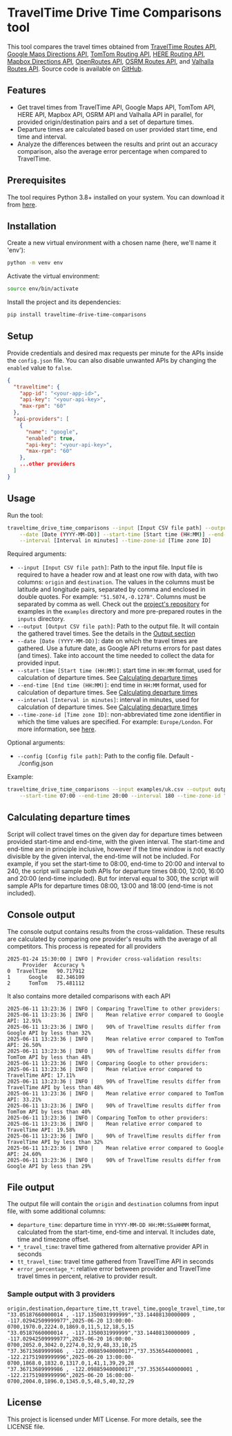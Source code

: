 # TravelTime Drive Time Comparisons tool

This tool compares the travel times obtained from [TravelTime Routes API](https://docs.traveltime.com/api/reference/routes),
[Google Maps Directions API](https://developers.google.com/maps/documentation/directions/get-directions),
[TomTom Routing API](https://developer.tomtom.com/routing-api/documentation/tomtom-maps/routing-service),
[HERE Routing API](https://www.here.com/docs/bundle/routing-api-v8-api-reference),
[Mapbox Directions API](https://docs.mapbox.com/api/navigation/directions/),
[OpenRoutes API](https://openrouteservice.org/dev/#/api-docs/v2/directions/%7Bprofile%7D/get),
[OSRM Routes API](https://project-osrm.org/docs/v5.5.1/api/?language=cURL#route-service),
and [Valhalla Routes API](https://valhalla.github.io/valhalla/api/turn-by-turn/api-reference/).
Source code is available on [GitHub](https://github.com/traveltime-dev/traveltime-drive-time-comparisons).

## Features

- Get travel times from TravelTime API, Google Maps API, TomTom API, HERE API, Mapbox API, OSRM API and Valhalla API in parallel, for provided origin/destination pairs and a set 
    of departure times.
- Departure times are calculated based on user provided start time, end time and interval.  
- Analyze the differences between the results and print out an accuracy comparison, also the average error percentage when compared to TravelTime.

## Prerequisites

The tool requires Python 3.8+ installed on your system. You can download it from [here](https://www.python.org/downloads/).

## Installation
Create a new virtual environment with a chosen name (here, we'll name it 'env'):
```bash
python -m venv env
```

Activate the virtual environment:
```bash
source env/bin/activate
```

Install the project and its dependencies:
```bash
pip install traveltime-drive-time-comparisons
```

## Setup
Provide credentials and desired max requests per minute for the APIs inside the `config.json` file.
You can also disable unwanted APIs by changing the `enabled` value to `false`.

```json
{
  "traveltime": {
    "app-id": "<your-app-id>",
    "api-key": "<your-api-key>",
    "max-rpm": "60"
  },
  "api-providers": [
    {
      "name": "google",
      "enabled": true,
      "api-key": "<your-api-key>",
      "max-rpm": "60"
    },
    ...other providers
  ]
}
```

## Usage
Run the tool:
```bash
traveltime_drive_time_comparisons --input [Input CSV file path] --output [Output CSV file path] \
    --date [Date (YYYY-MM-DD)] --start-time [Start time (HH:MM)] --end-time [End time (HH:MM)] \
    --interval [Interval in minutes] --time-zone-id [Time zone ID] 
```
Required arguments:
- `--input [Input CSV file path]`: Path to the input file. Input file is required to have a header row and at least one 
    row with data, with two columns: `origin` and `destination`.
    The values in the columns must be latitude and longitude pairs, separated 
    by comma and enclosed in double quotes. For example: `"51.5074,-0.1278"`. Columns must be separated by comma as well.
    Check out the [project's repository](https://github.com/traveltime-dev/traveltime-drive-time-comparisons.git) 
    for examples in the `examples` directory and more pre-prepared routes in the `inputs` directory.
- `--output [Output CSV file path]`: Path to the output file. It will contain the gathered travel times. 
  See the details in the [Output section](#output)
- `--date [Date (YYYY-MM-DD)]`: date on which the travel times are gathered. Use a future date, as Google API returns
  errors for past dates (and times). Take into account the time needed to collect the data for provided input.
- `--start-time [Start time (HH:MM)]`: start time in `HH:MM` format, used for calculation of departure times.
  See [Calculating departure times](#calculating-departure-times)
- `--end-time [End time (HH:MM)]`: end time in `HH:MM` format, used for calculation of departure times.
  See [Calculating departure times](#calculating-departure-times)
- `--interval [Interval in minutes]`: interval in minutes, used for calculation of departure times. 
   See [Calculating departure times](#calculating-departure-times)
- `--time-zone-id [Time zone ID]`: non-abbreviated time zone identifier in which the time values are specified. 
  For example: `Europe/London`. For more information, see [here](https://en.wikipedia.org/wiki/List_of_tz_database_time_zones).

Optional arguments:
- `--config [Config file path]`: Path to the config file. Default - ./config.json

Example:

```bash
traveltime_drive_time_comparisons --input examples/uk.csv --output output.csv --date 2023-09-20 \
    --start-time 07:00 --end-time 20:00 --interval 180 --time-zone-id "Europe/London"
```

## Calculating departure times
Script will collect travel times on the given day for departure times between provided start-time and end-time, with the
given interval. The start-time and end-time are in principle inclusive, however if the time window is not exactly divisible by the 
given interval, the end-time will not be included. For example, if you set the start-time to 08:00, end-time to 20:00 
and interval to 240, the script will sample both APIs for departure times 08:00, 12:00, 16:00 and 20:00 (end-time 
included). But for interval equal to 300, the script will sample APIs for departure times 08:00, 13:00 and 18:00 (end-time 
is not included).

## Console output

The console output contains results from the cross-validation. These results are calculated by
comparing one provider's results with the average of all competitors. This process is repeated for
all providers
```
2025-01-24 15:30:00 | INFO | Provider cross-validation results: 
     Provider  Accuracy %
0  TravelTime   90.717912
1      Google   82.346109
2      TomTom   75.481112

```

It also contains more detailed comparisons with each API 
```
2025-06-11 13:23:36 | INFO | Comparing TravelTime to other providers:
2025-06-11 13:23:36 | INFO | 	Mean relative error compared to Google API: 12.91%
2025-06-11 13:23:36 | INFO | 	90% of TravelTime results differ from Google API by less than 32%
2025-06-11 13:23:36 | INFO | 	Mean relative error compared to TomTom API: 26.50%
2025-06-11 13:23:36 | INFO | 	90% of TravelTime results differ from TomTom API by less than 48%
2025-06-11 13:23:36 | INFO | Comparing Google to other providers:
2025-06-11 13:23:36 | INFO | 	Mean relative error compared to TravelTime API: 17.11%
2025-06-11 13:23:36 | INFO | 	90% of TravelTime results differ from TravelTime API by less than 48%
2025-06-11 13:23:36 | INFO | 	Mean relative error compared to TomTom API: 33.21%
2025-06-11 13:23:36 | INFO | 	90% of TravelTime results differ from TomTom API by less than 40%
2025-06-11 13:23:36 | INFO | Comparing TomTom to other providers:
2025-06-11 13:23:36 | INFO | 	Mean relative error compared to TravelTime API: 19.58%
2025-06-11 13:23:36 | INFO | 	90% of TravelTime results differ from TravelTime API by less than 32%
2025-06-11 13:23:36 | INFO | 	Mean relative error compared to Google API: 24.60%
2025-06-11 13:23:36 | INFO | 	90% of TravelTime results differ from Google API by less than 29%
```

## File output
The output file will contain the `origin` and `destination` columns from input file, with some additional columns: 
  - `departure_time`: departure time in `YYYY-MM-DD HH:MM:SS±HHMM` format, calculated from the start-time, end-time and interval.
    It includes date, time and timezone offset.
  - `*_travel_time`: travel time gathered from alternative provider API in seconds
  - `tt_travel_time`: travel time gathered from TravelTime API in seconds
  - `error_percentage_*`: relative error between provider and TravelTime travel times in percent, relative to provider result.

### Sample output with 3 providers
```csv
origin,destination,departure_time,tt_travel_time,google_travel_time,tomtom_travel_time,error_percentage_traveltime_to_google,error_percentage_traveltime_to_tomtom,error_percentage_google_to_traveltime,error_percentage_google_to_tomtom,error_percentage_tomtom_to_traveltime,error_percentage_tomtom_to_google
"33.05187660000014 , -117.1350031999999","33.14408130000009 , -117.02942509999977",2025-06-20 13:00:00-0700,1970.0,2224.0,1869.0,11,5,12,18,5,15
"33.05187660000014 , -117.1350031999999","33.14408130000009 , -117.02942509999977",2025-06-20 16:00:00-0700,2052.0,3042.0,2274.0,32,9,48,33,10,25
"37.36713689999986 , -122.09885940000017","37.35365440000001 , -122.21751989999996",2025-06-20 13:00:00-0700,1868.0,1832.0,1317.0,1,41,1,39,29,28
"37.36713689999986 , -122.09885940000017","37.35365440000001 , -122.21751989999996",2025-06-20 16:00:00-0700,2004.0,1896.0,1345.0,5,48,5,40,32,29
```

## License
This project is licensed under MIT License. For more details, see the LICENSE file.
